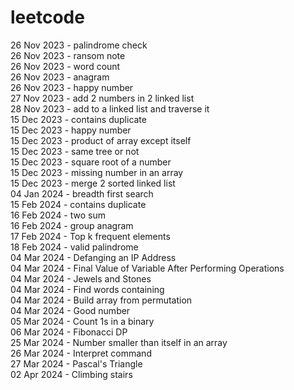 # leetcode
26 Nov 2023 - palindrome check <br>
26 Nov 2023 - ransom note <br>
26 Nov 2023 - word count <br>
26 Nov 2023 - anagram <br>
26 Nov 2023 - happy number <br>
27 Nov 2023 - add 2 numbers in 2 linked list <br>
28 Nov 2023 - add to a linked list and traverse it <br>
15 Dec 2023 - contains duplicate <br>
15 Dec 2023 - happy number <br>
15 Dec 2023 - product of array except itself <br>
15 Dec 2023 - same tree or not <br>
15 Dec 2023 - square root of a number <br>
15 Dec 2023 - missing number in an array <br>
15 Dec 2023 - merge 2 sorted linked list <br>
04 Jan 2024 - breadth first search <br>
15 Feb 2024 - contains duplicate <br>
16 Feb 2024 - two sum <br>
16 Feb 2024 - group anagram <br>
17 Feb 2024 - Top k frequent elements <br>
18 Feb 2024 - valid palindrome <br>
04 Mar 2024 - Defanging an IP Address <br>
04 Mar 2024 - Final Value of Variable After Performing Operations <br>
04 Mar 2024 - Jewels and Stones <br>
04 Mar 2024 - Find words containing <br>
04 Mar 2024 - Build array from permutation <br>
04 Mar 2024 - Good number <br>
05 Mar 2024 - Count 1s in a binary <br>
06 Mar 2024 - Fibonacci DP <br>
25 Mar 2024 - Number smaller than itself in an array <br>
26 Mar 2024 - Interpret command <br>
27 Mar 2024 - Pascal's Triangle <br>
02 Apr 2024 - Climbing stairs <br>